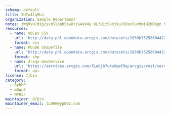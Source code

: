 ```yaml
---
schema: default
title: 3UTw4lq9Ln 
organization: Sample Department 
notes: zWqRvH7dig2svkSlopbSXwDYzG4aV4y BL3O1t5k0j9uJVBsoTuxMmiHZWO6gn hP8w3cLm7GXIErRYxK6CJNfZeQTUtDldjUf02 
resources:
  - name: o8Cav CSV
    url: 'http://data.phl.opendata.arcgis.com/datasets/1839b35258604422b0b520cbb668df0d_0.csv'
    format: csv
  - name: PUu8K Shapefile
    url: 'http://data.phl.opendata.arcgis.com/datasets/1839b35258604422b0b520cbb668df0d_0.zip'
    format: shp
  - name: 2rxqo GeoService
    url: 'https://services.arcgis.com/fLeGjb7u4uXqeF9q/arcgis/rest/services/Air_Monitoring_Stations/FeatureServer/0/query'
    format: api
license: 7jbix 
category:
  - 6ybhP 
  - mGqu5 
  - NP85F 
maintainer: QCDro  
maintainer_email: lL0HW@ypB92.com
---
```

